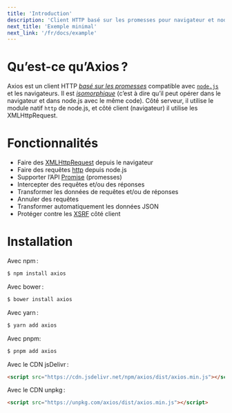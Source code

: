 ```yaml
---
title: 'Introduction'
description: 'Client HTTP basé sur les promesses pour navigateur et node.js'
next_title: 'Exemple minimal'
next_link: '/fr/docs/example'
---
```


# Qu’est-ce qu’Axios ?
Axios est un client HTTP *[basé sur les promesses](https://fr.javascript.info/promise-basics)* compatible avec [`node.js`](https://nodejs.org) et les navigateurs. Il est *[isomorphique](https://www.lullabot.com/articles/what-is-an-isomorphic-application)* (c’est à dire qu’il peut opérer dans le navigateur et dans node.js avec le même code). Côté serveur, il utilise le module natif `http` de node.js, et côté client (navigateur) il utilise les XMLHttpRequest.

# Fonctionnalités

- Faire des [XMLHttpRequest](https://developer.mozilla.org/fr/docs/Web/API/XMLHttpRequest) depuis le navigateur
- Faire des requêtes [http](http://nodejs.org/api/http.html) depuis node.js
- Supporter l’API [Promise](https://developer.mozilla.org/fr/docs/Web/JavaScript/Reference/Global_Objects/Promise) (promesses)
- Intercepter des requêtes et/ou des réponses
- Transformer les données de requêtes et/ou de réponses
- Annuler des requêtes
- Transformer automatiquement les données JSON
- Protéger contre les [XSRF](https://fr.wikipedia.org/wiki/Cross-site_request_forgery) côté client

# Installation

Avec npm :

```bash
$ npm install axios
```

Avec bower :

```bash
$ bower install axios
```

Avec yarn :

```bash
$ yarn add axios
```

Avec pnpm:

```bash
$ pnpm add axios
```


Avec le CDN jsDelivr :

```html
<script src="https://cdn.jsdelivr.net/npm/axios/dist/axios.min.js"></script>
```

Avec le CDN unpkg :

```html
<script src="https://unpkg.com/axios/dist/axios.min.js"></script>
```